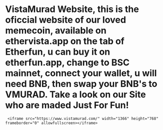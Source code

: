 ﻿# VistaMurad Website, this is the oficcial website of our loved memecoin, available on ethervista.app on the tab of Etherfun, u can buy it on etherfun.app, change to BSC mainnet, connect your wallet, u will need BNB, then swap your BNB's to VMURAD. Take a look on our Site who are maded Just For Fun!
     <iframe src="https://www.vistamurad.com/" width="1366" height="768" frameborder="0" allowfullscreen></iframe>
